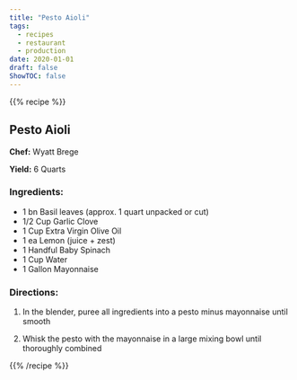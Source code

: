 ```yaml
---
title: "Pesto Aioli"
tags:
  - recipes
  - restaurant
  - production
date: 2020-01-01 
draft: false
ShowTOC: false
---
```


{{% recipe %}}

## Pesto Aioli

**Chef:** Wyatt Brege

**Yield:** 6 Quarts 

### Ingredients:

- 1 bn Basil leaves (approx. 1 quart unpacked or cut)
- 1/2 Cup Garlic Clove
- 1 Cup Extra Virgin Olive Oil
- 1 ea Lemon (juice + zest)
- 1 Handful Baby Spinach
- 1 Cup Water
- 1 Gallon Mayonnaise

### Directions:

1.  In the blender, puree all ingredients into a pesto minus mayonnaise
    until smooth

2.  Whisk the pesto with the mayonnaise in a large mixing bowl until
    thoroughly combined



{{% /recipe %}}
